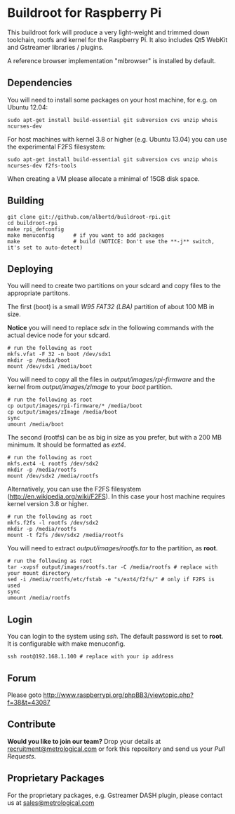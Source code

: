 Buildroot for Raspberry Pi
==========================

This buildroot fork will produce a very light-weight and trimmed down
toolchain, rootfs and kernel for the Raspberry Pi. It also includes
Qt5 WebKit and Gstreamer libraries / plugins.

A reference browser implementation "mlbrowser" is installed by default.

Dependencies
------------

You will need to install some packages on your host machine, for e.g. on Ubuntu 12.04:

	sudo apt-get install build-essential git subversion cvs unzip whois ncurses-dev

For host machines with kernel 3.8 or higher (e.g. Ubuntu 13.04) you can use the experimental F2FS filesystem:

	sudo apt-get install build-essential git subversion cvs unzip whois ncurses-dev f2fs-tools

When creating a VM please allocate a minimal of 15GB disk space.

Building
--------

	git clone git://github.com/albertd/buildroot-rpi.git
	cd buildroot-rpi
	make rpi_defconfig
	make menuconfig      # if you want to add packages
	make                 # build (NOTICE: Don't use the **-j** switch, it's set to auto-detect)

Deploying
---------

You will need to create two partitions on your sdcard and copy files to the appropriate partitons.

The first (boot) is a small *W95 FAT32 (LBA)* partition of about 100 MB in size.

**Notice** you will need to replace *sdx* in the following commands with the
actual device node for your sdcard.

	# run the following as root
	mkfs.vfat -F 32 -n boot /dev/sdx1
	mkdir -p /media/boot
	mount /dev/sdx1 /media/boot

You will need to copy all the files in *output/images/rpi-firmware* and the 
kernel from *output/images/zImage* to your *boot* partition.

	# run the following as root
	cp output/images/rpi-firmware/* /media/boot
	cp output/images/zImage /media/boot
	sync
	umount /media/boot

The second (rootfs) can be as big in size as you prefer, but with a 200 MB minimum. It should be formatted as *ext4*.

	# run the following as root
	mkfs.ext4 -L rootfs /dev/sdx2
	mkdir -p /media/rootfs
	mount /dev/sdx2 /media/rootfs

Alternatively, you can use the F2FS filesystem (http://en.wikipedia.org/wiki/F2FS). In this case your host machine requires kernel version 3.8 or higher.

	# run the following as root
	mkfs.f2fs -l rootfs /dev/sdx2
	mkdir -p /media/rootfs
	mount -t f2fs /dev/sdx2 /media/rootfs

You will need to extract *output/images/rootfs.tar* to the partition, as **root**.

	# run the following as root
	tar -xvpsf output/images/rootfs.tar -C /media/rootfs # replace with your mount directory
	sed -i /media/rootfs/etc/fstab -e "s/ext4/f2fs/" # only if F2FS is used
	sync
	umount /media/rootfs

Login
-----

You can login to the system using *ssh*. The default password is set to **root**. It is configurable with make menuconfig.

	ssh root@192.168.1.100 # replace with your ip address

Forum
-----

Please goto http://www.raspberrypi.org/phpBB3/viewtopic.php?f=38&t=43087

Contribute
----------

**Would you like to join our team?** Drop your details at recruitment@metrological.com 
or fork this repository and send us your *Pull Requests*.

Proprietary Packages
--------------------

For the proprietary packages, e.g. Gstreamer DASH plugin, please contact us at sales@metrological.com
